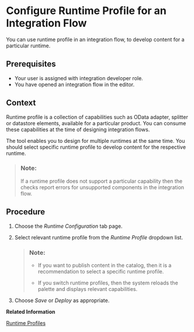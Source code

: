 <!-- loio65cc0bcf4e8c4b1f85d94242f6b5912b -->

# Configure Runtime Profile for an Integration Flow

You can use runtime profile in an integration flow, to develop content for a particular runtime.



## Prerequisites

-   Your user is assigned with integration developer role.
-   You have opened an integration flow in the editor.



## Context

Runtime profile is a collection of capabilities such as OData adapter, splitter or datastore elements, available for a particular product. You can consume these capabilities at the time of designing integration flows.

The tool enables you to design for multiple runtimes at the same time. You should select specific runtime profile to develop content for the respective runtime.

> ### Note:  
> If a runtime profile does not support a particular capability then the checks report errors for unsupported components in the integration flow.



## Procedure

1.  Choose the *Runtime Configuration* tab page.

2.  Select relevant runtime profile from the *Runtime Profile* dropdown list.

    > ### Note:  
    > -   If you want to publish content in the catalog, then it is a recommendation to select a specific runtime profile.
    > 
    > -   If you switch runtime profiles, then the system reloads the palette and displays relevant capabilities.

3.  Choose *Save* or *Deploy* as appropriate.


**Related Information**  


[Runtime Profiles](runtime-profiles-8007daa.md "Cloud Integration allows you to use integration content for different target integration platforms. Accordingly, different runtime profiles are available to adapt the user interface of the integration content designer to the specifications and capabilities of the target integration platform.")

